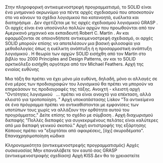 Στην πληροφορική αντικειμενοστρεφή προγραμματισμό, το SOLID είναι ένα μνημονικό ακρωνύμιο για πέντε αρχές σχεδιασμού που αποσκοπούν στο να κάνουν τα σχέδια λογισμικού πιο κατανοητά, ευέλικτα και διατηρήσιμα . Δεν σχετίζεται με τις αρχές σχεδιασμού λογισμικού GRASP . Οι αρχές είναι ένα υποσύνολο πολλών αρχών που προωθούνται από τον Αμερικανό μηχανικό και εκπαιδευτή Robert C. Martin .    Αν και εφαρμόζονται σε οποιονδήποτε αντικειμενοστρεφή σχεδιασμό, οι αρχές SOLID μπορούν επίσης να αποτελέσουν μια βασική φιλοσοφία για μεθοδολογίες όπως η ευέλικτη ανάπτυξη ή η προσαρμοστική ανάπτυξη λογισμικού .  Η θεωρία των αρχών SOLID εισήχθη από τον Martin στο βιβλίο του 2000 Principles and Design Patterns,   αν και το SOLID αρκτικόλεξο εισήχθη αργότερα από τον Michael Feathers. 
Αρχή της ενιαίας ευθύνης 

Μια τάξη θα πρέπει να έχει μόνο μία ευθύνη, δηλαδή, μόνο οι αλλαγές σε ένα μέρος των προδιαγραφών του λογισμικού θα πρέπει να μπορούν να επηρεάσουν τις προδιαγραφές της τάξης.
Ανοιχτή - κλειστή αρχή 
"Οντότητες λογισμικού   ... πρέπει να είναι ανοιχτό για επέκταση, αλλά κλειστό για τροποποίηση. "
Αρχή υποκατάστασης Liskov 
"Τα αντικείμενα σε ένα πρόγραμμα πρέπει να αντικαθίστανται με εμφανίσεις των υποτύπων τους χωρίς να αλλάζουν την ορθότητα αυτού του προγράμματος." Δείτε επίσης το σχέδιο με σύμβαση .
Αρχή διαχωρισμού διεπαφής 
"Πολλές διεπαφές για συγκεκριμένους πελάτες είναι καλύτερες από μια διεπαφή γενικού σκοπού." 
Αρχή αντιστροφής της εξάρτησης 
Κάποιος πρέπει να "εξαρτάται από αφαιρέσεις, [όχι] σκυροδέματα". 
Επαναχρησιμοποίηση κώδικα

Κληρονομικότητα (αντικειμενοστρεφής προγραμματισμός)
Αρχές συσκευασίας
Μην επαναλάβετε τον εαυτό σας
GRASP (αντικειμενοστραφής σχεδίαση)
Αρχή KISS
Δεν θα το χρειαστείτε